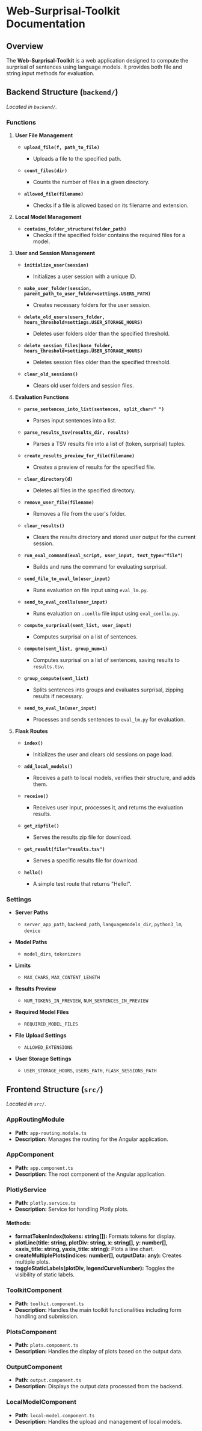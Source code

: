 # Web-Surprisal-Toolkit Documentation

## Overview

The **Web-Surprisal-Toolkit** is a web application designed to compute the surprisal of sentences using language models. It provides both file and string input methods for evaluation.

## Backend Structure (`backend/`)

*Located in `backend/`.*

### Functions

1. **User File Management**

   - **`upload_file(f, path_to_file)`**
     - Uploads a file to the specified path.

   - **`count_files(dir)`**
     - Counts the number of files in a given directory.

   - **`allowed_file(filename)`**
     - Checks if a file is allowed based on its filename and extension.

2. **Local Model Management**

   - **`contains_folder_structure(folder_path)`**
     - Checks if the specified folder contains the required files for a model.

3. **User and Session Management**

   - **`initialize_user(session)`**
     - Initializes a user session with a unique ID.

   - **`make_user_folder(session, parent_path_to_user_folder=settings.USERS_PATH)`**
     - Creates necessary folders for the user session.

   - **`delete_old_users(users_folder, hours_threshold=settings.USER_STORAGE_HOURS)`**
     - Deletes user folders older than the specified threshold.

   - **`delete_session_files(base_folder, hours_threshold=settings.USER_STORAGE_HOURS)`**
     - Deletes session files older than the specified threshold.

   - **`clear_old_sessions()`**
     - Clears old user folders and session files.

4. **Evaluation Functions**

   - **`parse_sentences_into_list(sentences, split_char="
")`**
     - Parses input sentences into a list.

   - **`parse_results_tsv(results_dir, results)`**
     - Parses a TSV results file into a list of (token, surprisal) tuples.

   - **`create_results_preview_for_file(filename)`**
     - Creates a preview of results for the specified file.

   - **`clear_directory(d)`**
     - Deletes all files in the specified directory.

   - **`remove_user_file(filename)`**
     - Removes a file from the user's folder.

   - **`clear_results()`**
     - Clears the results directory and stored user output for the current session.

   - **`run_eval_command(eval_script, user_input, text_type="file")`**
     - Builds and runs the command for evaluating surprisal.

   - **`send_file_to_eval_lm(user_input)`**
     - Runs evaluation on file input using `eval_lm.py`.

   - **`send_to_eval_conllu(user_input)`**
     - Runs evaluation on `.conllu` file input using `eval_conllu.py`.

   - **`compute_surprisal(sent_list, user_input)`**
     - Computes surprisal on a list of sentences.

   - **`compute(sent_list, group_num=1)`**
     - Computes surprisal on a list of sentences, saving results to `results.tsv`.

   - **`group_compute(sent_list)`**
     - Splits sentences into groups and evaluates surprisal, zipping results if necessary.

   - **`send_to_eval_lm(user_input)`**
     - Processes and sends sentences to `eval_lm.py` for evaluation.

5. **Flask Routes**

   - **`index()`**
     - Initializes the user and clears old sessions on page load.

   - **`add_local_models()`**
     - Receives a path to local models, verifies their structure, and adds them.

   - **`receive()`**
     - Receives user input, processes it, and returns the evaluation results.

   - **`get_zipfile()`**
     - Serves the results zip file for download.

   - **`get_result(file="results.tsv")`**
     - Serves a specific results file for download.

   - **`hello()`**
     - A simple test route that returns "Hello!".

### Settings

- **Server Paths**
  - `server_app_path`, `backend_path`, `languagemodels_dir`, `python3_lm`, `device`

- **Model Paths**
  - `model_dirs`, `tokenizers`

- **Limits**
  - `MAX_CHARS`, `MAX_CONTENT_LENGTH`

- **Results Preview**
  - `NUM_TOKENS_IN_PREVIEW`, `NUM_SENTENCES_IN_PREVIEW`

- **Required Model Files**
  - `REQUIRED_MODEL_FILES`

- **File Upload Settings**
  - `ALLOWED_EXTENSIONS`

- **User Storage Settings**
  - `USER_STORAGE_HOURS`, `USERS_PATH`, `FLASK_SESSIONS_PATH`

## Frontend Structure (`src/`)

*Located in `src/`.*

### AppRoutingModule

- **Path:** `app-routing.module.ts`
- **Description:** Manages the routing for the Angular application.

### AppComponent

- **Path:** `app.component.ts`
- **Description:** The root component of the Angular application.

### PlotlyService

- **Path:** `plotly.service.ts`
- **Description:** Service for handling Plotly plots.

#### Methods:
- **formatTokenIndex(tokens: string[]):** Formats tokens for display.
- **plotLine(title: string, plotDiv: string, x: string[], y: number[], xaxis_title: string, yaxis_title: string):** Plots a line chart.
- **createMultiplePlots(indices: number[], outputData: any):** Creates multiple plots.
- **toggleStaticLabels(plotDiv, legendCurveNumber):** Toggles the visibility of static labels.

### ToolkitComponent

- **Path:** `toolkit.component.ts`
- **Description:** Handles the main toolkit functionalities including form handling and submission.

### PlotsComponent

- **Path:** `plots.component.ts`
- **Description:** Handles the display of plots based on the output data.

### OutputComponent

- **Path:** `output.component.ts`
- **Description:** Displays the output data processed from the backend.

### LocalModelComponent

- **Path:** `local-model.component.ts`
- **Description:** Handles the upload and management of local models.
